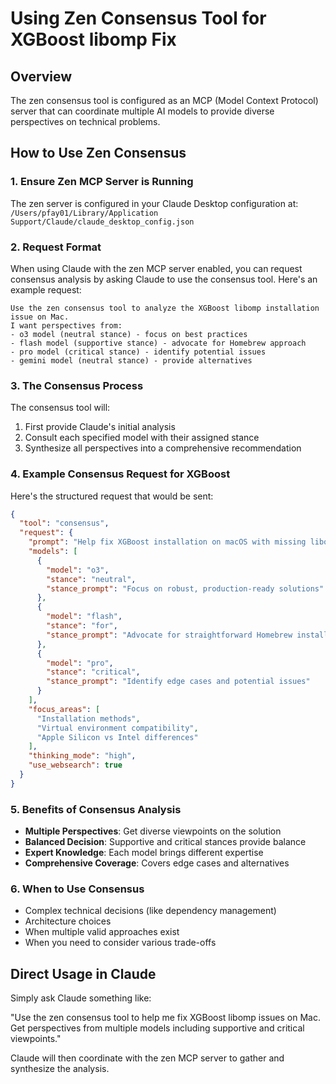 # Using Zen Consensus Tool for XGBoost libomp Fix

## Overview
The zen consensus tool is configured as an MCP (Model Context Protocol) server that can coordinate multiple AI models to provide diverse perspectives on technical problems.

## How to Use Zen Consensus

### 1. Ensure Zen MCP Server is Running
The zen server is configured in your Claude Desktop configuration at:
`/Users/pfay01/Library/Application Support/Claude/claude_desktop_config.json`

### 2. Request Format
When using Claude with the zen MCP server enabled, you can request consensus analysis by asking Claude to use the consensus tool. Here's an example request:

```
Use the zen consensus tool to analyze the XGBoost libomp installation issue on Mac. 
I want perspectives from:
- o3 model (neutral stance) - focus on best practices
- flash model (supportive stance) - advocate for Homebrew approach  
- pro model (critical stance) - identify potential issues
- gemini model (neutral stance) - provide alternatives
```

### 3. The Consensus Process
The consensus tool will:
1. First provide Claude's initial analysis
2. Consult each specified model with their assigned stance
3. Synthesize all perspectives into a comprehensive recommendation

### 4. Example Consensus Request for XGBoost
Here's the structured request that would be sent:

```json
{
  "tool": "consensus",
  "request": {
    "prompt": "Help fix XGBoost installation on macOS with missing libomp...",
    "models": [
      {
        "model": "o3",
        "stance": "neutral",
        "stance_prompt": "Focus on robust, production-ready solutions"
      },
      {
        "model": "flash", 
        "stance": "for",
        "stance_prompt": "Advocate for straightforward Homebrew installation"
      },
      {
        "model": "pro",
        "stance": "critical", 
        "stance_prompt": "Identify edge cases and potential issues"
      }
    ],
    "focus_areas": [
      "Installation methods",
      "Virtual environment compatibility",
      "Apple Silicon vs Intel differences"
    ],
    "thinking_mode": "high",
    "use_websearch": true
  }
}
```

### 5. Benefits of Consensus Analysis
- **Multiple Perspectives**: Get diverse viewpoints on the solution
- **Balanced Decision**: Supportive and critical stances provide balance
- **Expert Knowledge**: Each model brings different expertise
- **Comprehensive Coverage**: Covers edge cases and alternatives

### 6. When to Use Consensus
- Complex technical decisions (like dependency management)
- Architecture choices
- When multiple valid approaches exist
- When you need to consider various trade-offs

## Direct Usage in Claude
Simply ask Claude something like:

"Use the zen consensus tool to help me fix XGBoost libomp issues on Mac. Get perspectives from multiple models including supportive and critical viewpoints."

Claude will then coordinate with the zen MCP server to gather and synthesize the analysis.